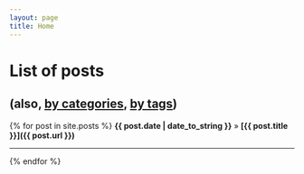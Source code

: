 ```yaml
---
layout: page
title: Home
---
```

# [](#list-of-posts)List of posts
## []()(also, [by categories](blog/categories.html), [by tags](blog/tags.html))

{% for post in site.posts %}
  **{{ post.date | date_to_string }}** » __[{{ post.title }}]({{ post.url }})__
  * * *
{% endfor %}
